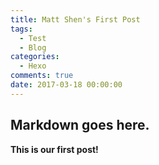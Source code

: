 ```yaml
---
title: Matt Shen's First Post
tags:
  - Test
  - Blog
categories:
  - Hexo
comments: true
date: 2017-03-18 00:00:00
---
```



## Markdown goes here.

**This is our first post!**